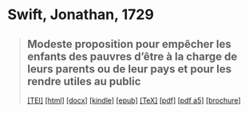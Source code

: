 # Swift, Jonathan, 1729

> ## Modeste proposition pour empêcher les enfants des pauvres d’être à la charge de leurs parents ou de leur pays et pour les rendre utiles au public
>  <a title="Source XML/TEI" class="mime48 tei" href="https://hurlus.github.io/tei/swift1729_proposition.xml">[TEI]</a>  <a title="HTML une page" class="mime48 html" href="https://hurlus.github.io/swift1729_proposition/swift1729_proposition.html">[html]</a>  <a title="Bureautique (LibreOffice, MS.Word)" class="mime48 docx" href="https://hurlus.github.io/swift1729_proposition/swift1729_proposition.docx">[docx]</a>  <a title="Amazon.kindle" class="mime48 mobi" href="https://hurlus.github.io/swift1729_proposition/swift1729_proposition.mobi">[kindle]</a>  <a title="EPUB, pour liseuses et téléphones" class="mime48 epub" href="https://hurlus.github.io/swift1729_proposition/swift1729_proposition.epub">[epub]</a>  <a title="LaTeX" class="mime48 tex" href="https://hurlus.github.io/swift1729_proposition/swift1729_proposition.tex">[TeX]</a>  <a title="PDF à imprimer, A4 2 colonnes" class="mime48 pdf" href="https://hurlus.github.io/swift1729_proposition/swift1729_proposition.pdf">[pdf]</a>  <a title="PDF à lire, A5 une colonne" class="mime48 a5" href="https://hurlus.github.io/swift1729_proposition/swift1729_proposition_a5.pdf">[pdf a5]</a>  <a title="Brochure à agrafer, pdf imposé pour imprimante recto/verso" class="mime48 brochure" href="https://hurlus.github.io/swift1729_proposition/swift1729_proposition_brochure.pdf">[brochure]</a> 
